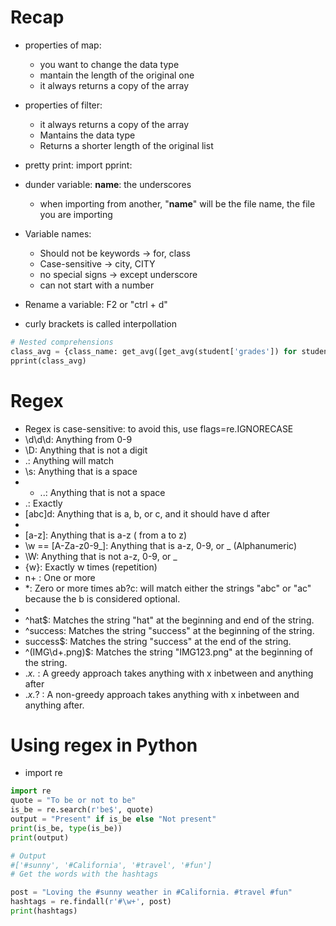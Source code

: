# Recap
- properties of map:
    - you want to change the data type 
    - mantain the length of the original one
    - it always returns a copy of the array

- properties of filter:
    - it always returns a copy of the array
    - Mantains the data type
    - Returns a shorter length of the original list
- pretty print: import pprint: 
- dunder variable: __name__: the underscores
    - when importing from another, "__name__" will be the file name, the file you are importing
- Variable names:
    - Should not be keywords -> for, class
    - Case-sensitive -> city, CITY
    - no special signs -> except underscore
    - can not start with a number
- Rename a variable: F2 or "ctrl + d"
- curly brackets is called interpollation

```python
# Nested comprehensions
class_avg = {class_name: get_avg([get_avg(student['grades']) for student in students]) for class_name, students in classes.items() }
pprint(class_avg)
```

# Regex
- Regex is case-sensitive: to avoid this, use flags=re.IGNORECASE
- \d\d\d: Anything from 0-9
- \D: Anything that is not a digit
- .: Anything will match
- \s: Anything that is a space
- - ..: Anything that is not a space
-  \.: Exactly 
- [abc]d: Anything that is a, b, or c, and it should have d after
- [^abcs]: Anything that is not a, b, or c
- [a-z]: Anything that is a-z ( from a to z)
- \w ==  [A-Za-z0-9_]: Anything that is a-z, 0-9, or _ (Alphanumeric)
- \W: Anything that is not a-z, 0-9, or _ 
- {w}: Exactly w times (repetition)
- n+ : One or more
- *: Zero or more times
ab?c:  will match either the strings "abc" or "ac" because the b is considered optional.
-  [^...]: Anything that is not ...
-  ^hat$: Matches the string "hat" at the beginning and end of the string.
- ^success: Matches the string "success" at the beginning of the string.
- success$: Matches the string "success" at the end of the string.
- ^(IMG\d+\.png)$: Matches the string "IMG123.png" at the beginning of the string.
- .*x.* : A greedy approach takes anything with x inbetween and anything after
- .*x.*? : A non-greedy approach takes anything with x inbetween and anything after.

# Using regex in Python
- import re
```python
import re
quote = "To be or not to be"
is_be = re.search(r'be$', quote)
output = "Present" if is_be else "Not present"
print(is_be, type(is_be))
print(output)
```

```python
# Output
#['#sunny', '#California', '#travel', '#fun']
# Get the words with the hashtags

post = "Loving the #sunny weather in #California. #travel #fun"
hashtags = re.findall(r'#\w+', post)
print(hashtags)
```
